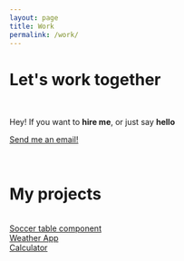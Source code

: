 ```yaml
---
layout: page
title: Work
permalink: /work/
---
```

<div class="text-center">
<h1 class="title">Let's work together</h1>
</div>
<br>
<p class="text-center">
Hey! If you want to <strong>hire me</strong>, or just say <strong>hello</strong>
</p>
<p class="text-center">
<a href="mailto:{{ site.email }}">Send me an email!</a>
</p>
<br>

<div class="text-center">
<h1 class="title">My projects</h1>
</div>
<br>

<div class="col-sm-12 project">
  <a href="soccer-table">
    <div class="project-item">
      <div class="project-title">
        Soccer table component
      </div>
      <div class="project-img" style="background-image: url('/img/portfolio/soccer-table.png'); background-position: top;">
      </div>
    </div>
  </a>
</div>

<div class="col-sm-12 col-md-6 project">
  <a href="weather">
    <div class="project-item">
      <div class="project-title">
        Weather App
      </div>
      <div class="project-img" style="background-image: url('/img/portfolio/weather.png'); background-position: top;">
      </div>
    </div>
  </a>
</div>

<div class="col-sm-12 col-md-6 project">
  <a href="calculator">
    <div class="project-item">
      <div class="project-title">
        Calculator
      </div>
      <div class="project-img" style="background-image: url('/img/portfolio/calc-header.png'); background-position: top;">
      </div>
    </div>
  </a>
</div>
